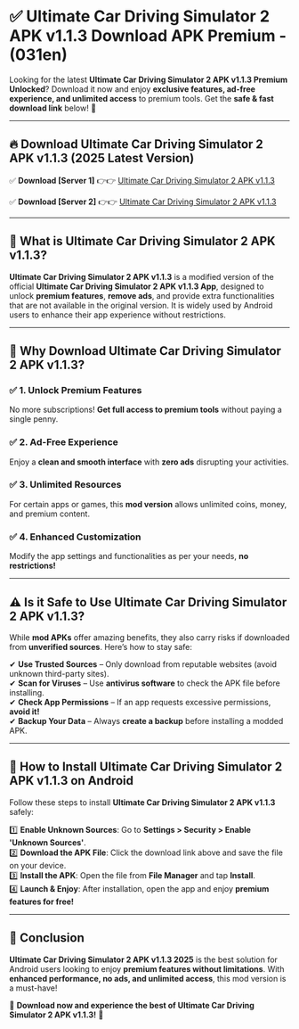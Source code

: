 
# ✅ Ultimate Car Driving Simulator 2 APK v1.1.3 Download APK Premium -  (031en) 

Looking for the latest **Ultimate Car Driving Simulator 2 APK v1.1.3 Premium Unlocked**? Download it now and enjoy **exclusive features, ad-free experience, and unlimited access** to premium tools. Get the **safe & fast download link** below! 🚀

---

## 🔥 Download Ultimate Car Driving Simulator 2 APK v1.1.3 (2025 Latest Version)

✅ **Download [Server 1]** 👉👉 [Ultimate Car Driving Simulator 2 APK v1.1.3 ](https://apkcomod.com?title=Ultimate_Car_Driving_Simulator_2_APK_v1.1.3)  

✅ **Download [Server 2]** 👉👉 [Ultimate Car Driving Simulator 2 APK v1.1.3 ](https://apkcomod.com?title=Ultimate_Car_Driving_Simulator_2_APK_v1.1.3)  


---

## 📌 What is Ultimate Car Driving Simulator 2 APK v1.1.3?

**Ultimate Car Driving Simulator 2 APK v1.1.3** is a modified version of the official **Ultimate Car Driving Simulator 2 APK v1.1.3 App**, designed to unlock **premium features**, **remove ads**, and provide extra functionalities that are not available in the original version. It is widely used by Android users to enhance their app experience without restrictions.

---

## 🌟 Why Download Ultimate Car Driving Simulator 2 APK v1.1.3?

### ✅ 1. Unlock Premium Features
No more subscriptions! **Get full access to premium tools** without paying a single penny.

### ✅ 2. Ad-Free Experience
Enjoy a **clean and smooth interface** with **zero ads** disrupting your activities.

### ✅ 3. Unlimited Resources
For certain apps or games, this **mod version** allows unlimited coins, money, and premium content.

### ✅ 4. Enhanced Customization
Modify the app settings and functionalities as per your needs, **no restrictions!**

---

## ⚠️ Is it Safe to Use Ultimate Car Driving Simulator 2 APK v1.1.3?

While **mod APKs** offer amazing benefits, they also carry risks if downloaded from **unverified sources**. Here’s how to stay safe:

✔ **Use Trusted Sources** – Only download from reputable websites (avoid unknown third-party sites).  
✔ **Scan for Viruses** – Use **antivirus software** to check the APK file before installing.  
✔ **Check App Permissions** – If an app requests excessive permissions, **avoid it!**  
✔ **Backup Your Data** – Always **create a backup** before installing a modded APK.

---

## 📲 How to Install Ultimate Car Driving Simulator 2 APK v1.1.3 on Android

Follow these steps to install **Ultimate Car Driving Simulator 2 APK v1.1.3** safely:

1️⃣ **Enable Unknown Sources**: Go to **Settings > Security > Enable 'Unknown Sources'**.  
2️⃣ **Download the APK File**: Click the download link above and save the file on your device.  
3️⃣ **Install the APK**: Open the file from **File Manager** and tap **Install**.  
4️⃣ **Launch & Enjoy**: After installation, open the app and enjoy **premium features for free!**

---

## 🚀 Conclusion

**Ultimate Car Driving Simulator 2 APK v1.1.3 2025** is the best solution for Android users looking to enjoy **premium features without limitations**. With **enhanced performance, no ads, and unlimited access**, this mod version is a must-have!

🔻 **Download now and experience the best of Ultimate Car Driving Simulator 2 APK v1.1.3!** 🔻


